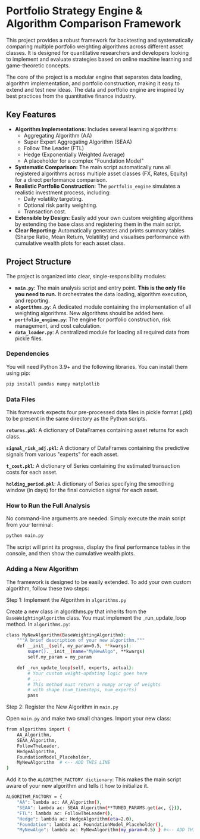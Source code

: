 
# Portfolio Strategy Engine & Algorithm Comparison Framework

This project provides a robust framework for backtesting and systematically comparing multiple portfolio weighting algorithms across different asset classes. It is designed for quantitative researchers and developers looking to implement and evaluate strategies based on online machine learning and game-theoretic concepts.

The core of the project is a modular engine that separates data loading, algorithm implementation, and portfolio construction, making it easy to extend and test new ideas. The data and portfolio engine are inspired by best practices from the quantitative finance industry.

## Key Features

-   **Algorithm Implementations:** Includes several learning algorithms:
    -   Aggregating Algorithm (AA)
    -   Super Expert Aggregating Algorithm (SEAA)
    -   Follow The Leader (FTL)
    -   Hedge (Exponentially Weighted Average)
    -   A placeholder for a complex "Foundation Model"
-   **Systematic Comparison:** The main script automatically runs all registered algorithms across multiple asset classes (FX, Rates, Equity) for a direct performance comparison.
-   **Realistic Portfolio Construction:** The `portfolio_engine` simulates a realistic investment process, including:
    -   Daily volatility targeting.
    -   Optional risk parity weighting.
    -   Transaction cost.
-   **Extensible by Design:** Easily add your own custom weighting algorithms by extending the base class and registering them in the main script.
-   **Clear Reporting:** Automatically generates and prints summary tables (Sharpe Ratio, Mean Return, Volatility) and visualises performance with cumulative wealth plots for each asset class.

## Project Structure

The project is organized into clear, single-responsibility modules:

-   **`main.py`**: The main analysis script and entry point. **This is the only file you need to run.** It orchestrates the data loading, algorithm execution, and reporting.
-   **`algorithms.py`**: A dedicated module containing the implementation of all weighting algorithms. New algorithms should be added here.
-   **`portfolio_engine.py`**: The engine for portfolio construction, risk management, and cost calculation.
-   **`data_loader.py`**: A centralized module for loading all required data from pickle files.

### Dependencies
You will need Python 3.9+ and the following libraries. You can install them using pip:

```bash
pip install pandas numpy matplotlib
```
### Data Files

This framework expects four pre-processed data files in pickle format (.pkl) to be present in the same directory as the Python scripts.

**`returns.pkl`**: A dictionary of DataFrames containing asset returns for each class.

**`signal_risk_adj.pkl`**: A dictionary of DataFrames containing the predictive signals from various "experts" for each asset.

**`t_cost.pkl`**: A dictionary of Series containing the estimated transaction costs for each asset.

**`holding_period.pkl`**: A dictionary of Series specifying the smoothing window (in days) for the final conviction signal for each asset.

### How to Run the Full Analysis

No command-line arguments are needed. Simply execute the main script from your terminal:

```bash
python main.py
```

The script will print its progress, display the final performance tables in the console, and then show the cumulative wealth plots.

### Adding a New Algorithm

The framework is designed to be easily extended. To add your own custom algorithm, follow these two steps:

Step 1: Implement the Algorithm in `algorithms.py`

Create a new class in algorithms.py that inherits from the `BaseWeightingAlgorithm` class. You must implement the _run_update_loop method. In `algorithms.py`:

```bash
class MyNewAlgorithm(BaseWeightingAlgorithm):
    """A brief description of your new algorithm."""
    def __init__(self, my_param=0.5, **kwargs):
        super().__init__(name="MyNewAlgo", **kwargs)
        self.my_param = my_param

    def _run_update_loop(self, experts, actual):
        # Your custom weight-updating logic goes here
        # ...
        # This method must return a numpy array of weights
        # with shape (num_timesteps, num_experts)
        pass
```

Step 2: Register the New Algorithm in `main.py`

Open `main.py` and make two small changes. Import your new class:

```bash
from algorithms import (
    AA_Algorithm, 
    SEAA_Algorithm, 
    FollowTheLeader, 
    HedgeAlgorithm, 
    FoundationModel_Placeholder,
    MyNewAlgorithm  # <-- ADD THIS LINE
)
```
Add it to the `ALGORITHM_FACTORY dictionary`:
This makes the main script aware of your new algorithm and tells it how to initialize it.

```bash
ALGORITHM_FACTORY = {
    "AA": lambda ac: AA_Algorithm(),
    "SEAA": lambda ac: SEAA_Algorithm(**TUNED_PARAMS.get(ac, {})),
    "FTL": lambda ac: FollowTheLeader(),
    "Hedge": lambda ac: HedgeAlgorithm(eta=2.0),
    "Foundation": lambda ac: FoundationModel_Placeholder(),
    "MyNewAlgo": lambda ac: MyNewAlgorithm(my_param=0.5) } #<-- ADD THIS LINE
```